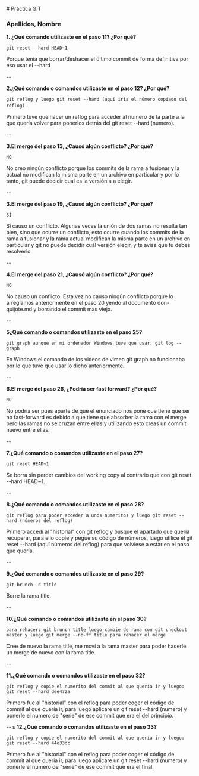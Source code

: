 ﻿﻿﻿﻿﻿﻿﻿﻿﻿﻿﻿﻿﻿﻿﻿﻿﻿﻿# Práctica GIT### Apellidos, Nombre**1. ¿Qué comando utilizaste en el paso 11? ¿Por qué?**`git reset --hard HEAD~1` Porque tenía que borrar/deshacer el último commit de forma definitiva por eso usar el --hard--**2.¿Qué comando o comandos utilizaste en el paso 12? ¿Por qué?**`git reflog y luego git reset --hard (aquí iría el número copiado del reflog)` .Primero tuve que hacer un reflog para acceder al numero de la parte a la que quería volver para ponerlos detrás del git reset --hard (numero).--**3.El merge del paso 13, ¿Causó algún conflicto? ¿Por qué?**`NO`No creo ningún conflicto porque los commits de la rama a fusionar y la actual no modifican la misma parte en un archivo en particular y por lo tanto, git puede decidir cual es la versión a a elegir.--**3.El merge del paso 19, ¿Causó algún conflicto? ¿Por qué?**`SÍ` Sí causo un conflicto. Algunas veces la unión de dos ramas no resulta tan bien, sino que ocurre un conflicto, esto ocurre cuando los commits de la rama a fusionar y la rama actual modifican la misma parte en un archivo en particular y git no puede decidir cuál versión elegir, y te avisa que tu debes resolverlo--**4.El merge del paso 21, ¿Causó algún conflicto? ¿Por qué?**`NO` No causo un conflicto. Esta vez no causo ningún conflicto porque lo arreglamos anteriormente en el paso 20 yendo al documento don-quijote.md y borrando el commit mas viejo.--**5¿Qué comando o comandos utilizaste en el paso 25?**`git graph aunque en mi ordenador Windows tuve que usar: git log --graph` En Windows el comando de los videos de vimeo git graph no funcionaba por lo que tuve que usar lo dicho anteriormente.--**6.El merge del paso 26, ¿Podría ser fast forward? ¿Por qué?**`NO` No podría ser pues aparte de que el enunciado nos pone que tiene que ser no fast-forward es debido a que tiene que absorber la rama con el merge pero las ramas no se cruzan entre ellas y utilizando esto creas un commit nuevo entre ellas.--**7.¿Qué comando o comandos utilizaste en el paso 27?**`git reset HEAD~1` Se borra sin perder cambios del working copy al contrario que con git reset --hard HEAD~1.--**8.¿Qué comando o comandos utilizaste en el paso 28?**`git reflog para poder acceder a unos numeritos y luego git reset --hard (números del reflog)` Primero accedí al "historial" con git reflog y busque el apartado que quería recuperar, para ello copie y pegue su código de números, luego utilice él git reset --hard (aquí números del reflog) para que volviese a estar en el paso que quería.--**9.¿Qué comando o comandos utilizaste en el paso 29?**`git brunch -d title` Borre la rama title.--**10.¿Qué comando o comandos utilizaste en el paso 30?**`para rehacer: git brunch title luego cambie de rama con git checkout master y luego git merge --no-ff title para rehacer el merge` Cree de nuevo la rama title, me moví a la rama master para poder hacerle un merge de nuevo con la rama title.--**11.¿Qué comando o comandos utilizaste en el paso 32?**`git reflog y copie el numerito del commit al que quería ir y luego: git reset --hard dee472a` Primero fue al "historial" con el reflog para poder coger el código de commit al que quería ir, para luego aplicare un git reset --hard (numero) y ponerle el numero de "serie" de ese commit que era el del principio.--s**12.¿Qué comando o comandos utilizaste en el paso 33?**`git reflog y copie el numerito del commit al que quería ir y luego: git reset --hard 44o33dc`Primero fue al "historial" con el reflog para poder coger el código de commit al que quería ir, para luego aplicare un git reset --hard (numero) y ponerle el numero de "serie" de ese commit que era el final.
